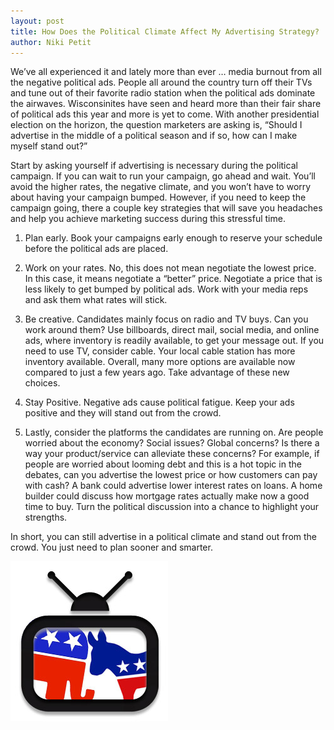 ```yaml
---
layout: post
title: How Does the Political Climate Affect My Advertising Strategy?
author: Niki Petit
---
```


We’ve all experienced it and lately more than ever … media burnout from all the negative political ads.  People all around the country turn off their TVs and tune out of their favorite radio station when the political ads dominate the airwaves. Wisconsinites have seen and heard more than their fair share of political ads this year and more is yet to come. With another presidential election on the horizon, the question marketers are asking is, “Should I advertise in the middle of a political season and if so, how can I make myself stand out?”

Start by asking yourself if advertising is necessary during the political campaign. If you can wait to run your campaign, go ahead and wait. You’ll avoid the higher rates, the negative climate, and you won’t have to worry about having your campaign bumped. However, if you need to keep the campaign going, there a couple key strategies that will save you headaches and help you achieve marketing success during this stressful time.

1. Plan early. Book your campaigns early enough to reserve your schedule before the political ads are placed.

2.  Work on your rates. No, this does not mean negotiate the lowest price. In this case, it means negotiate a “better” price. Negotiate a price that is less likely to get bumped by political ads.  Work with your media reps and ask them what rates will stick.

3.  Be creative. Candidates mainly focus on radio and TV buys. Can you work around them? Use billboards, direct mail, social media, and online ads, where inventory is readily available, to get your message out. If you need to use TV, consider cable. Your local cable station has more inventory available. Overall, many more options are available now compared to just a few years ago. Take advantage of these new choices.

4.  Stay Positive. Negative ads cause political fatigue. Keep your ads positive and they will stand out from the crowd.

5.  Lastly, consider the platforms the candidates are running on. Are people worried about the economy? Social issues? Global concerns? Is there a way your product/service can alleviate these concerns? For example, if people are worried about looming debt and this is a hot topic in the debates, can you advertise the lowest price or how customers can pay with cash? A bank could advertise lower interest rates on loans. A home builder could discuss how mortgage rates actually make now a good time to buy. Turn the political discussion into a chance to highlight your strengths.

In short, you can still advertise in a political climate and stand out from the crowd. You just need to plan sooner and smarter.

![](/img/icon-political-fight-tv.jpg)
